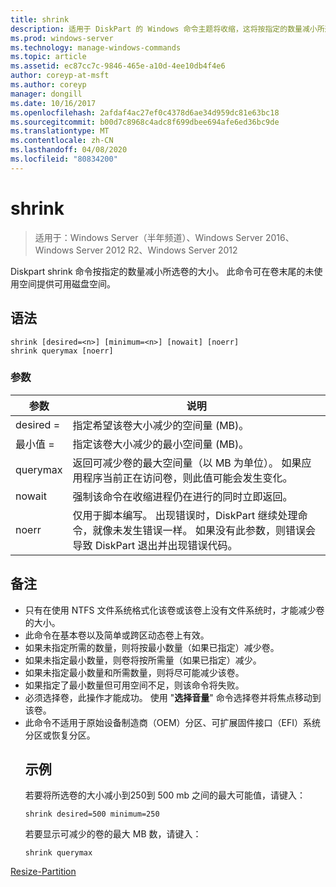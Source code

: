```yaml
---
title: shrink
description: 适用于 DiskPart 的 Windows 命令主题将收缩，这将按指定的数量减小所选卷的大小。
ms.prod: windows-server
ms.technology: manage-windows-commands
ms.topic: article
ms.assetid: ec87cc7c-9846-465e-a10d-4ee10db4f4e6
author: coreyp-at-msft
ms.author: coreyp
manager: dongill
ms.date: 10/16/2017
ms.openlocfilehash: 2afdaf4ac27ef0c4378d6ae34d959dc81e63bc18
ms.sourcegitcommit: b00d7c8968c4adc8f699dbee694afe6ed36bc9de
ms.translationtype: MT
ms.contentlocale: zh-CN
ms.lasthandoff: 04/08/2020
ms.locfileid: "80834200"
---
```

# <a name="shrink"></a>shrink

>适用于：Windows Server（半年频道）、Windows Server 2016、Windows Server 2012 R2、Windows Server 2012

Diskpart shrink 命令按指定的数量减小所选卷的大小。 此命令可在卷末尾的未使用空间提供可用磁盘空间。

## <a name="syntax"></a>语法
```
shrink [desired=<n>] [minimum=<n>] [nowait] [noerr]
shrink querymax [noerr]
```
### <a name="parameters"></a>参数

|  参数  |                                                                                             说明                                                                                              |
|-------------|------------------------------------------------------------------------------------------------------------------------------------------------------------------------------------------------------|
| desired =<n> |                                                     指定希望该卷大小减少的空间量 (MB)。                                                     |
| 最小值 =<n> |                                                           指定该卷大小减少的最小空间量 (MB)。                                                           |
|  querymax   |                       返回可减少卷的最大空间量（以 MB 为单位）。 如果应用程序当前正在访问卷，则此值可能会发生变化。                        |
|   nowait    |                                                       强制该命令在收缩进程仍在进行的同时立即返回。                                                        |
|    noerr    | 仅用于脚本编写。 出现错误时，DiskPart 继续处理命令，就像未发生错误一样。 如果没有此参数，则错误会导致 DiskPart 退出并出现错误代码。 |

## <a name="remarks"></a>备注
- 只有在使用 NTFS 文件系统格式化该卷或该卷上没有文件系统时，才能减少卷的大小。
- 此命令在基本卷以及简单或跨区动态卷上有效。
- 如果未指定所需的数量，则将按最小数量（如果已指定）减少卷。
- 如果未指定最小数量，则卷将按所需量（如果已指定）减少。
- 如果未指定最小数量和所需数量，则将尽可能减少该卷。
- 如果指定了最小数量但可用空间不足，则该命令将失败。
- 必须选择卷，此操作才能成功。 使用 "**选择音量**" 命令选择卷并将焦点移动到该卷。
- 此命令不适用于原始设备制造商（OEM）分区、可扩展固件接口（EFI）系统分区或恢复分区。
  ## <a name="examples"></a><a name=BKMK_examples></a>示例
  若要将所选卷的大小减小到250到 500 mb 之间的最大可能值，请键入：
  ```
  shrink desired=500 minimum=250
  ```
  若要显示可减少的卷的最大 MB 数，请键入：
  ```
  shrink querymax
  ```

[Resize-Partition](https://technet.microsoft.com/library/hh848680.aspx)
